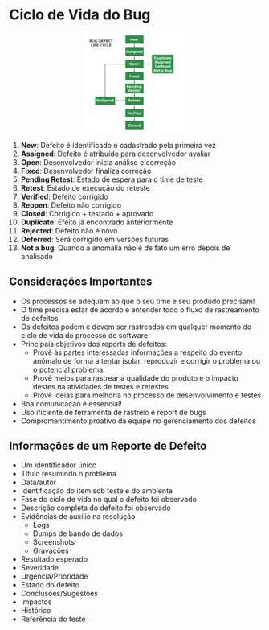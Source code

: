 # Ciclo de Vida do Bug

<p align="center">
  <img alt="Ciclo de vida do bug" src="./img/ciclo_de_Vida_bug.png" width="40%">
</p>

1. **New**: Defeito é identificado e cadastrado pela primeira vez
2. **Assigned**: Defeito é atribuído para desenvolvedor avaliar
3. **Open**: Desenvolvedor inicia análise e correção
4. **Fixed**: Desenvolvedor finaliza correção
5. **Pending Retest**: Estado de espera para o time de teste
6. **Retest**: Estado de execução do reteste
7. **Verified**: Defeito corrigido
8. **Reopen**: Defeito não corrigido
9. **Closed**: Corrigido + testado + aprovado
10. **Duplicate**: Efeito já encontrado anteriormente
11. **Rejected**: Defeito não é novo
12. **Deferred**: Será corrigido em versões futuras
13. **Not a bug**: Quando a anomalia não é de fato um erro depois de analisado

## Considerações Importantes

* Os processos se adequam ao que o seu time e seu produdo precisam!
* O time precisa estar de acordo e entender todo o fluxo de rastreamento de defeitos
* Os defeitos podem e devem ser rastreados em qualquer momento do ciclo de vida do processo de software
* Principais objetivos dos reports de defeitos:
    * Provê às partes interessadas informações a respeito do evento anômalo de forma a tentar isolar, reproduzir e corrigir o problema ou o potencial problema.
    * Provê meios para rastrear a qualidade do produto e o impacto destes na atividades de testes e retestes
    * Provê ideias para melhoria no processo de desenvolvimento e testes
* Boa comunicação é essencial!
* Uso ificiente de ferramenta de rastreio e report de bugs
* Compromentimento proativo da equipe no gerenciamento dos defeitos

## Informações de um Reporte de Defeito

* Um identificador único
* Título resumindo o problema
* Data/autor
* Identificação do item sob teste e do ambiente
* Fase do ciclo de vida no qual o defeito foi observado
* Descrição completa do defeito foi observado
* Evidências de auxílio na resolução
    * Logs
    * Dumps de bando de dados
    * Screenshots
    * Gravações
* Resultado esperado
* Severidade
* Urgência/Prioridade
* Estado do defeito
* Conclusões/Sugestões
* Impactos
* Histórico
* Referência do teste

